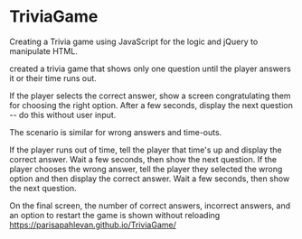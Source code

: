# TriviaGame
Creating a Trivia game using JavaScript for the logic and jQuery to manipulate HTML. 

created a trivia game that shows only one question until the player answers it or their time runs out.


If the player selects the correct answer, show a screen congratulating them for choosing the right option. After a few seconds, display the next question -- do this without user input.


The scenario is similar for wrong answers and time-outs.

If the player runs out of time, tell the player that time's up and display the correct answer. Wait a few seconds, then show the next question.
If the player chooses the wrong answer, tell the player they selected the wrong option and then display the correct answer. Wait a few seconds, then show the next question.



On the final screen, the number of correct answers, incorrect answers, and an option to restart the game is shown without reloading
https://parisapahlevan.github.io/TriviaGame/
